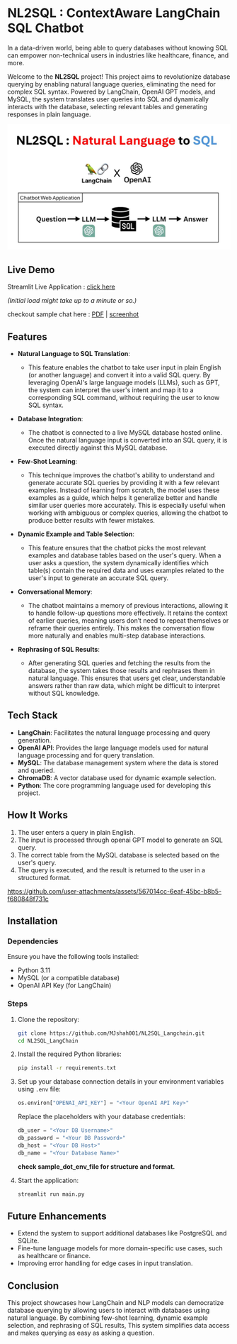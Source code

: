 # NL2SQL : ContextAware LangChain SQL Chatbot


In a data-driven world, being able to query databases without knowing SQL can empower non-technical users in industries like healthcare, finance, and more. 

Welcome to the **NL2SQL** project! This project aims to revolutionize database querying by enabling natural language queries, eliminating the need for complex SQL syntax. Powered by LangChain, OpenAI GPT models, and MySQL, the system translates user queries into SQL and dynamically interacts with the database, selecting relevant tables and generating responses in plain language.


![Architecture](https://github.com/MJshah001/NL2SQL_Langchain/blob/main/Resources/NL2SQL%20Application%20Diagram.jpg)



## Live Demo
Streamlit Live Application : [click here](https://nl2sql-langchain.onrender.com/)

*(Initial load might take up to a minute or so.)*

checkout sample chat here : [PDF](https://github.com/MJshah001/NL2SQL_Langchain/blob/main/Resources/nl2sql_sample_chat.pdf) |  [screenhot](https://github.com/MJshah001/NL2SQL_Langchain/blob/main/Resources/sample%20chat%20screenhot.png)

## Features

- **Natural Language to SQL Translation**:
  
   - This feature enables the chatbot to take user input in plain English (or another language) and convert it into a valid SQL query. By leveraging OpenAI's large language models (LLMs), such as GPT, the system can interpret the user's intent and map it to a corresponding SQL command, without requiring the user to know SQL syntax.
- **Database Integration**:

   - The chatbot is connected to a live MySQL database hosted online. Once the natural language input is converted into an SQL query, it is executed directly against this MySQL database. 
- **Few-Shot Learning**: 
   - This technique improves the chatbot's ability to understand and generate accurate SQL queries by providing it with a few relevant examples. Instead of learning from scratch, the model uses these examples as a guide, which helps it generalize better and handle similar user queries more accurately. This is especially useful when working with ambiguous or complex queries, allowing the chatbot to produce better results with fewer mistakes.
- **Dynamic Example and Table Selection**: 

   - This feature ensures that the chatbot picks the most relevant examples and database tables based on the user's query. When a user asks a question, the system dynamically identifies which table(s) contain the required data and uses examples related to the user's input to generate an accurate SQL query.
- **Conversational Memory**:

  - The chatbot maintains a memory of previous interactions, allowing it to handle follow-up questions more effectively. It retains the context of earlier queries, meaning users don’t need to repeat themselves or reframe their queries entirely. This makes the conversation flow more naturally and enables multi-step database interactions.
- **Rephrasing of SQL Results**:

   - After generating SQL queries and fetching the results from the database, the system takes those results and rephrases them in natural language. This ensures that users get clear, understandable answers rather than raw data, which might be difficult to interpret without SQL knowledge.

## Tech Stack

- **LangChain**: Facilitates the natural language processing and query generation.
- **OpenAI API**: Provides the large language models used for natural language processing and for query translation.
- **MySQL**: The database management system where the data is stored and queried.
- **ChromaDB**: A vector database used for dynamic example selection.
- **Python**: The core programming language used for developing this project.

## How It Works

1. The user enters a query in plain English.
2. The input is processed through openai GPT model to generate an SQL query.
3. The correct table from the MySQL database is selected based on the user's query.
4. The query is executed, and the result is returned to the user in a structured format.

https://github.com/user-attachments/assets/567014cc-6eaf-45bc-b8b5-f680848f731c


## Installation

### Dependencies

Ensure you have the following tools installed:

- Python 3.11
- MySQL (or a compatible database)
- OpenAI API Key (for LangChain)

### Steps

1. Clone the repository:

   ```bash
   git clone https://github.com/MJshah001/NL2SQL_Langchain.git
   cd NL2SQL_LangChain
   ```

2. Install the required Python libraries:

   ```bash
   pip install -r requirements.txt
   ```

3. Set up your database connection details in your environment variables using `.env` file:

   ```python
   os.environ["OPENAI_API_KEY"] = "<Your OpenAI API Key>"
   ```

   Replace the placeholders with your database credentials:

   ```python
   db_user = "<Your DB Username>"
   db_password = "<Your DB Password>"
   db_host = "<Your DB Host>"
   db_name = "<Your Database Name>"
   ```
   
   **check sample_dot_env_file for structure and format.**

4. Start the application:

   ```bash
   streamlit run main.py
   ```


## Future Enhancements

- Extend the system to support additional databases like PostgreSQL and SQLite.
- Fine-tune language models for more domain-specific use cases, such as healthcare or finance.
- Improving error handling for edge cases in input translation.


## Conclusion

This project showcases how LangChain and NLP models can democratize database querying by allowing users to interact with databases using natural language. By combining few-shot learning, dynamic example selection, and rephrasing of SQL results, This system simplifies data access and makes querying as easy as asking a question.

